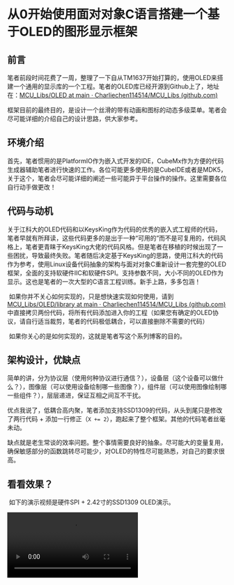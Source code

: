 # 从0开始使用面对对象C语言搭建一个基于OLED的图形显示框架

## 前言

​	笔者前段时间花费了一周，整理了一下自从TM1637开始打算的，使用OLED来搭建一个通用的显示库的一个工程。笔者的OLED库已经开源到Github上了，地址在：[MCU_Libs/OLED at main · Charliechen114514/MCU_Libs (github.com)](https://github.com/Charliechen114514/MCU_Libs/tree/main/OLED)

​	框架目前的最终目的，是设计一个丝滑的带有动画和图标的动态多级菜单。笔者会尽可能详细的介绍自己的设计思路，供大家参考。

## 环境介绍

​	首先，笔者惯用的是PlatformIO作为嵌入式开发的IDE，CubeMx作为方便的代码生成器辅助笔者进行快速的工作。各位可能更多使用的是CubeIDE或者是MDK5，关于这个，笔者会尽可能详细的阐述一些可能异于平台操作的操作。这里需要各位自行动手做更改！

## 代码与动机

​	关于江科大的OLED代码和以KeysKing作为代码的优秀的嵌入式工程师的代码，笔者早就有所拜读，这些代码更多的是出于一种“可用的”而不是可复用的，代码风格上，笔者更青睐于KeysKing大佬的代码风格。但是笔者在移植的时候出现了一些困扰，导致最终失败。笔者随后决定基于KeysKing的思路，使用江科大的代码作为参考，使用Linux设备代码抽象的架构与面对对象C重新设计一套完整的OLED框架，全面的支持软硬件IIC和软硬件SPI。支持参数不同，大小不同的OLED作为显示。这也是笔者的一次大型的C语言工程训练。新手上路，多多包涵！

​	如果你并不关心如何实现的，只是想快速实现如何使用，请到[MCU_Libs/OLED/library at main · Charliechen114514/MCU_Libs (github.com)](https://github.com/Charliechen114514/MCU_Libs/tree/main/OLED/library)中直接拷贝两份代码，将所有代码添加进入你的工程（如果您有确定的OLED协议，请自行适当裁剪，笔者的代码极低耦合，可以直接删除不需要的代码）

​	如果你关心的是如何实现的，这就是笔者写这个系列博客的目的。

## 架构设计，优缺点

​	简单的讲，分为协议层（使用何种协议进行通信？），设备层（这个设备可以做什么？），图像层（可以使用设备绘制哪一些图像？），组件层（可以使用图像绘制哪一些组件？），层层递进，保证互相之间互不干扰。

​	优点我说了，低耦合高内聚，笔者添加支持SSD1309的代码，从头到尾只是修改了两行代码 + 添加一行修正（`X += 2`），跑起来了整个框架。其他的代码笔者丝毫未动。

​	缺点就是老生常谈的效率问题。整个事情需要良好的抽象。尽可能大的变量复用，确保敏感部分的函数跳转尽可能少，对OLED的特性尽可能熟悉，对自己的要求很高。

## 看看效果？

​	如下的演示视频是硬件SPI + 2.42寸的SSD1309 OLED演示。

<video src="./video/81cee7d0d81d4e7ac565a17e83344ed6.mp4"></video>



